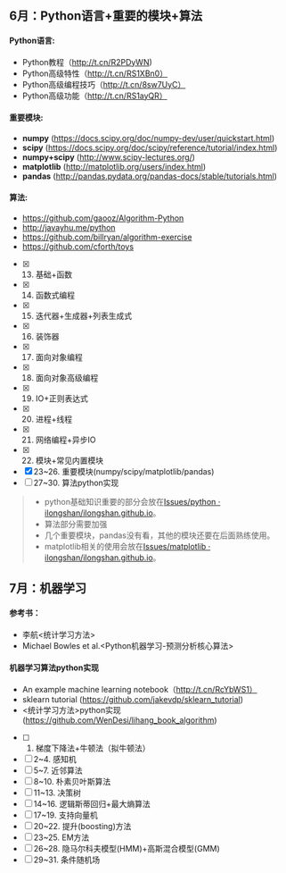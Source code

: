 ## 6月：Python语言+重要的模块+算法

#### Python语言:
* Python教程（http://t.cn/R2PDyWN)
* Python高级特性（http://t.cn/RS1XBn0）
* Python高级编程技巧（http://t.cn/8sw7UyC）
* Python高级功能（http://t.cn/RS1ayQR）

#### 重要模块:
* **numpy**        (https://docs.scipy.org/doc/numpy-dev/user/quickstart.html)
* **scipy**        (https://docs.scipy.org/doc/scipy/reference/tutorial/index.html)
* **numpy+scipy**  (http://www.scipy-lectures.org/)
* **matplotlib**   (http://matplotlib.org/users/index.html)
* **pandas**       (http://pandas.pydata.org/pandas-docs/stable/tutorials.html)

#### 算法:
* https://github.com/gaooz/Algorithm-Python
* http://javayhu.me/python
* https://github.com/billryan/algorithm-exercise
* https://github.com/cforth/toys


- [X] 13. 基础+函数
- [X] 14. 函数式编程
- [X] 15. 迭代器+生成器+列表生成式
- [X] 16. 装饰器
- [X] 17. 面向对象编程
- [X] 18. 面向对象高级编程
- [X] 19. IO+正则表达式
- [X] 20. 进程+线程
- [X] 21. 网络编程+异步IO
- [X] 22. 模块+常见内置模块
- [X] 23\~26. 重要模块(numpy/scipy/matplotlib/pandas)
- [ ] 27\~30. 算法python实现

> - python基础知识重要的部分会放在[Issues/python · ilongshan/ilongshan.github.io](https://github.com/ilongshan/ilongshan.github.io/issues?q=is%3Aopen+is%3Aissue+label%3Apython)。  
> - 算法部分需要加强  
> - 几个重要模块，pandas没有看，其他的模块还要在后面熟练使用。  
> - matplotlib相关的使用会放在[Issues/matplotlib · ilongshan/ilongshan.github.io](https://github.com/ilongshan/ilongshan.github.io/issues?q=is%3Aopen+is%3Aissue+label%3Amatplotlib)。

## 7月：机器学习

#### 参考书：
* 李航<统计学习方法>
* Michael Bowles et al.<Python机器学习-预测分析核心算法>

#### 机器学习算法python实现
* An example machine learning notebook（http://t.cn/RcYbWS1）
* sklearn tutorial (https://github.com/jakevdp/sklearn_tutorial)
* <统计学习方法>python实现 (https://github.com/WenDesi/lihang_book_algorithm)


- [ ] 1. 梯度下降法+牛顿法（拟牛顿法）
- [ ] 2\~4. 感知机
- [ ] 5\~7. 近邻算法
- [ ] 8\~10. 朴素贝叶斯算法
- [ ] 11\~13. 决策树
- [ ] 14\~16. 逻辑斯蒂回归+最大熵算法
- [ ] 17\~19. 支持向量机
- [ ] 20\~22. 提升(boosting)方法
- [ ] 23\~25. EM方法
- [ ] 26\~28. 隐马尔科夫模型(HMM)+高斯混合模型(GMM)
- [ ] 29\~31. 条件随机场

